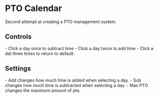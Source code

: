 # PTO Calendar
 Second attempt at creating a PTO management system.

<h2>Controls</h2>
- Click a day once to subtract time
- Click a day twice to add time
- Click a dat three times to return to default.

<h2>Settings</h2>
- Add changes how much time is added when selecting a day.
- Sub changes how much time is subtracted when selecting a day.
- Max PTO changes the maximum amount of pto.
